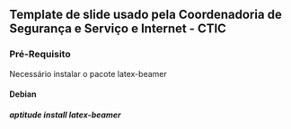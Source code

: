 ## Template de slide usado pela Coordenadoria de Segurança e Serviço e Internet - CTIC

###  Pré-Requisito 

Necessário instalar o pacote latex-beamer

#### Debian

##### aptitude install latex-beamer
